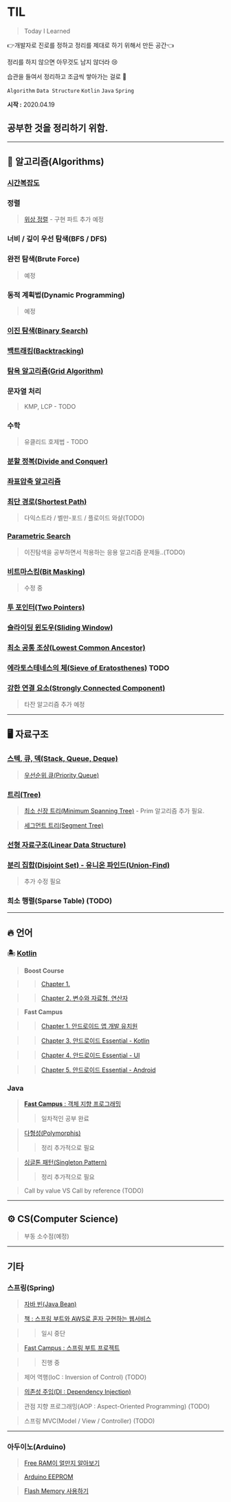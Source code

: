 # TIL

> Today I Learned

👉개발자로 진로를 정하고 정리를 제대로 하기 위해서 만든 공간👈

정리를 하지 않으면 아무것도 남지 않더라 😢

습관을 들여서 정리하고 조금씩 쌓아가는 걸로 👏

`Algorithm` `Data Structure`  `Kotlin` `Java` `Spring`

**시작 :** 2020.04.19  
## 공부한 것을 정리하기 위함. 

--- 
## 🌈 알고리즘(Algorithms)

### [시간복잡도](https://github.com/Rurril/Today-I-Learned/blob/master/Algorithm/%EC%95%8C%EA%B3%A0%EB%A6%AC%EC%A6%98%EC%9D%98%20%EC%8B%9C%EA%B0%84%20%EB%B3%B5%EC%9E%A1%EB%8F%84%20%EB%B6%84%EC%84%9D.md)
### 정렬
> [위상 정렬](https://github.com/Rurril/TIL/blob/master/Algorithm/TopologicalSort.md) - 구현 파트 추가 예정 
### 너비 / 깊이 우선 탐색(BFS / DFS)
### 완전 탐색(Brute Force)
> 예정
### 동적 계획법(Dynamic Programming)
> 예정
### [이진 탐색(Binary Search)](https://github.com/Rurril/Today-I-Learned/blob/master/Algorithm/%EC%9D%B4%EC%A7%84%ED%83%90%EC%83%89.md)
### [백트래킹(Backtracking)](https://github.com/Rurril/Today-I-Learned/blob/master/Algorithm/Backtracking.md)
### [탐욕 알고리즘(Grid Algorithm)](https://github.com/Rurril/Today-I-Learned/blob/master/Algorithm/%EA%B7%B8%EB%A6%AC%EB%93%9C%20%EC%95%8C%EA%B3%A0%EB%A6%AC%EC%A6%98.md)
### 문자열 처리
> KMP, LCP - TODO
### 수학
> 유클리드 호제법 - TODO
### [분할 정복(Divide and Conquer)](https://github.com/Rurril/Today-I-Learned/blob/master/Algorithm/%EB%B6%84%ED%95%A0%EC%A0%95%EB%B3%B5.md)
### [좌표압축 알고리즘](https://github.com/Rurril/Today-I-Learned/blob/master/Algorithm/%EC%A2%8C%ED%91%9C%EC%95%95%EC%B6%95%EC%95%8C%EA%B3%A0%EB%A6%AC%EC%A6%98.md)
### [최단 경로(Shortest Path)](https://github.com/Rurril/Today-I-Learned/blob/master/Algorithm/%EC%B5%9C%EB%8B%A8%EA%B2%BD%EB%A1%9C%EC%95%8C%EA%B3%A0%EB%A6%AC%EC%A6%98.md)
> 다익스트라 / 벨만-포드 / 플로이드 와샬(TODO)
### [Parametric Search]()
> 이진탐색을 공부하면서 적용하는 응용 알고리즘 문제들..(TODO)
### [비트마스킹(Bit Masking)](https://github.com/Rurril/Today-I-Learned/blob/master/Algorithm/%EB%B9%84%ED%8A%B8%EB%A7%88%EC%8A%A4%ED%82%B9.md)
> 수정 중
### [투 포인터(Two Pointers)](https://github.com/Rurril/Today-I-Learned/blob/master/Algorithm/TwoPoinrters.md)

### [슬라이딩 윈도우(Sliding Window)](https://github.com/Rurril/Today-I-Learned/blob/master/Algorithm/SlidingWindow.md)

### [최소 공통 조상(Lowest Common Ancestor)](https://github.com/Rurril/Today-I-Learned/blob/master/Algorithm/LCA.md)

### [에라토스테네스의 체(Sieve of Eratosthenes)](https://github.com/Rurril/Today-I-Learned/blob/master/Algorithm/Eratosthenes.md) TODO

### [강한 연결 요소(Strongly Connected Component)](https://github.com/Rurril/Today-I-Learned/blob/master/Algorithm/SCC.md)
> 타잔 알고리즘 추가 예정

---

## 🖥 자료구조

### [스텍, 큐, 덱(Stack, Queue, Deque)](https://github.com/Rurril/Today-I-Learned/blob/master/Data_Structure/StackQueueDeque.md)
> [우선순위 큐(Priority Queue)](https://github.com/Rurril/Today-I-Learned/blob/master/Data_Structure/PriorityQueue.md)
### [트리(Tree)](https://github.com/Rurril/Today-I-Learned/blob/master/Data_Structure/Tree.md)
> [최소 신장 트리(Minimum Spanning Tree)](https://github.com/Rurril/Today-I-Learned/blob/master/Data_Structure/MinimumSpanningTree.md) - Prim 알고리즘 추가 필요. 

> [세그먼트 트리(Segment Tree)](https://github.com/Rurril/Today-I-Learned/blob/master/Data_Structure/SegmentTree.md)

### [선형 자료구조(Linear Data Structure)](https://github.com/Rurril/Today-I-Learned/blob/master/Data_Structure/선형자료구조.md)

### [분리 집합(Disjoint Set) - 유니온 파인드(Union-Find)](https://github.com/Rurril/Today-I-Learned/blob/master/Data_Structure/Disjoint_Set.md)
> 추가 수정 필요

### 희소 행렬(Sparse Table) (TODO)


---

## 🔥 언어

### 🏝 [Kotlin](https://github.com/Rurril/Today-I-Learned/blob/master/Language/Kotlin/README.md)

> **Boost Course**

>> [Chapter 1.](https://github.com/Rurril/Today-I-Learned/blob/master/Language/Kotlin/Study/BoostCourse/chapter1.md)

>> [Chapter 2. 변수와 자료형, 연산자](https://github.com/Rurril/Today-I-Learned/blob/master/Language/Kotlin/Study/BoostCourse/chapter2.md)

> **Fast Campus**

>> [Chapter 1. 안드로이드 앱 개발 유치원](https://github.com/Rurril/Today-I-Learned/blob/master/Language/Kotlin/Study/FastCampus/Chapter1.md)

>> [Chapter 3. 안드로이드 Essential - Kotlin](https://github.com/Rurril/Today-I-Learned/blob/master/Language/Kotlin/Study/FastCampus/Chapter3.md)

>> [Chapter 4. 안드로이드 Essential - UI](https://github.com/Rurril/Today-I-Learned/blob/master/Language/Kotlin/Study/FastCampus/Chapter4.md)

>> [Chapter 5. 안드로이드 Essential - Android](https://github.com/Rurril/Today-I-Learned/blob/master/Language/Kotlin/Study/FastCampus/Chapter5.md)

### Java

> [**Fast Campus** : 객체 지향 프로그래밍](https://github.com/Rurril/Today-I-Learned/blob/master/Language/Java/OOP.md)
>> 일차적인 공부 완료

> [다형성(Polymorphis)](https://github.com/Rurril/Today-I-Learned/blob/master/Language/Java/Polymorphis.md)
>> 정리 추가적으로 필요

> [싱글톤 패턴(Singleton Pattern)](https://github.com/Rurril/Today-I-Learned/blob/master/Language/Java/SingletonPattern.md)
>> 정리 추가적으로 필요

> Call by value VS Call by reference (TODO)
---

## ⚙️ CS(Computer Science)

> 부동 소수점(예정)

---


## 기타

### 스프링(Spring)

> [자바 빈(Java Bean)](https://github.com/Rurril/Today-I-Learned/blob/master/Other/Spring/JavaBean.md)

> [책 : 스프링 부트와 AWS로 혼자 구현하는 웹서비스](https://github.com/Rurril/Today-I-Learned/blob/master/Other/Spring/SpringBootsAndAWS.md)

>> 일시 중단

> [Fast Campus : 스프링 부트 프로젝트](https://github.com/Rurril/Today-I-Learned/blob/master/Other/Spring/SpringBootsProjects.md)

>> 진행 중


> 제어 역행(IoC : Inversion of Control) (TODO)

> [의존성 주입(DI : Dependency Injection)](https://github.com/Rurril/Today-I-Learned/blob/master/Other/Spring/DI.md)

> 관점 지향 프로그래밍(AOP : Aspect-Oriented Programming) (TODO)

> 스프링 MVC(Model / View / Controller) (TODO)

---

### 아두이노(Arduino)

> [Free RAM이 얼만지 알아보기](https://github.com/Rurril/Today-I-Learned/blob/master/Other/Arduino/MemoryFree.md)

> [Arduino EEPROM](https://github.com/Rurril/Today-I-Learned/blob/master/Other/Arduino/EEPROM.md)

> [Flash Memory 사용하기](https://github.com/Rurril/Today-I-Learned/blob/master/Other/Arduino/UseFlashMemory.md)